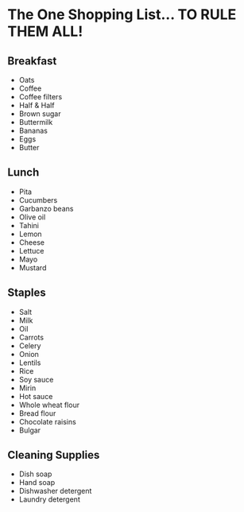 # The One Shopping List... TO RULE THEM ALL!

## Breakfast

<div class="col-3"></div>

- Oats
- Coffee
- Coffee filters
- Half & Half
- Brown sugar
- Buttermilk
- Bananas
- Eggs
- Butter

## Lunch

<div class="col-3"></div>

- Pita
- Cucumbers
- Garbanzo beans
- Olive oil
- Tahini
- Lemon
- Cheese
- Lettuce
- Mayo
- Mustard

## Staples

<div class="col-3"></div>

- Salt
- Milk
- Oil
- Carrots
- Celery
- Onion
- Lentils
- Rice
- Soy sauce
- Mirin
- Hot sauce
- Whole wheat flour
- Bread flour
- Chocolate raisins
- Bulgar

## Cleaning Supplies

- Dish soap
- Hand soap
- Dishwasher detergent
- Laundry detergent
